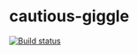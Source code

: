# cautious-giggle

[![Build status](https://ci.appveyor.com/api/projects/status/kwu51983swbxo993?svg=true)](https://ci.appveyor.com/project/benjaminketron/cautious-giggle)
